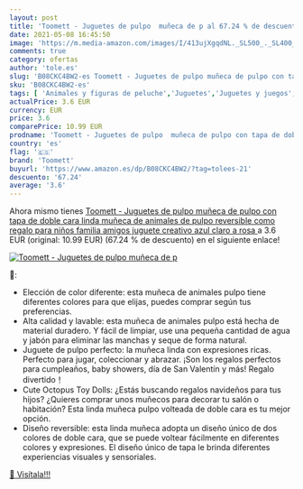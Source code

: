 ```yaml
---
layout: post
title: 'Toomett - Juguetes de pulpo  muñeca de p al 67.24 % de descuento'
date: 2021-05-08 16:45:50
image: 'https://m.media-amazon.com/images/I/413ujXgqdNL._SL500_._SL400_.jpg'
comments: true
category: ofertas
author: 'tole.es'
slug: 'B08CKC4BW2-es Toomett - Juguetes de pulpo muñeca de pulpo con tapa de...'
sku: 'B08CKC4BW2-es'
tags: [ 'Animales y figuras de peluche','Juguetes','Juguetes y juegos','Peluches','juguetes','toomett', ]
actualPrice: 3.6 EUR
currency: EUR
price: 3.6
comparePrice: 10.99 EUR
prodname: 'Toomett - Juguetes de pulpo  muñeca de pulpo con tapa de doble cara  linda muñeca de animales de pulpo reversible como regalo para niños  familia  amigos  juguete creativo azul claro a rosa '
country: 'es'
flag: '🇪🇸'
brand: 'Toomett'
buyurl: 'https://www.amazon.es/dp/B08CKC4BW2/?tag=tolees-21'
descuento: '67.24'
average: '3.6'
---
```


Ahora mismo tienes [Toomett - Juguetes de pulpo  muñeca de pulpo con tapa de doble cara  linda muñeca de animales de pulpo reversible como regalo para niños  familia  amigos  juguete creativo azul claro a rosa ](https://www.amazon.es/dp/B08CKC4BW2/?tag=tolees-21) a 3.6 EUR (original: 10.99 EUR) (67.24 %  de descuento) en el siguiente enlace!

[![Toomett - Juguetes de pulpo  muñeca de p](https://m.media-amazon.com/images/I/413ujXgqdNL._SL500_._SL400_.jpg)](https://www.amazon.es/dp/B08CKC4BW2/?tag=tolees-21)

🔎:

- Elección de color diferente: esta muñeca de animales pulpo tiene diferentes colores para que elijas, puedes comprar según tus preferencias.
- Alta calidad y lavable: esta muñeca de animales pulpo está hecha de material duradero. Y fácil de limpiar, use una pequeña cantidad de agua y jabón para eliminar las manchas y seque de forma natural.
- Juguete de pulpo perfecto: la muñeca linda con expresiones ricas. Perfecto para jugar, coleccionar y abrazar. ¡Son los regalos perfectos para cumpleaños, baby showers, día de San Valentín y más! Regalo divertido！
- Cute Octopus Toy Dolls: ¿Estás buscando regalos navideños para tus hijos? ¿Quieres comprar unos muñecos para decorar tu salón o habitación? Esta linda muñeca pulpo volteada de doble cara es tu mejor opción.
- Diseño reversible: esta linda muñeca adopta un diseño único de dos colores de doble cara, que se puede voltear fácilmente en diferentes colores y expresiones. El diseño único de tapa le brinda diferentes experiencias visuales y sensoriales.

[🛒 Visítala!!!](https://www.amazon.es/dp/B08CKC4BW2/?tag=tolees-21)
